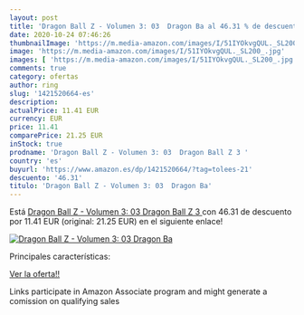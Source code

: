 ```yaml
---
layout: post
title: 'Dragon Ball Z - Volumen 3: 03  Dragon Ba al 46.31 % de descuento'
date: 2020-10-24 07:46:26
thumbnailImage: 'https://m.media-amazon.com/images/I/51IYOkvgQUL._SL200_.jpg'
image: 'https://m.media-amazon.com/images/I/51IYOkvgQUL._SL200_.jpg'
images: [ 'https://m.media-amazon.com/images/I/51IYOkvgQUL._SL200_.jpg' ]
comments: true
category: ofertas
author: ring
slug: '1421520664-es'
description:
actualPrice: 11.41 EUR
currency: EUR
price: 11.41
comparePrice: 21.25 EUR
inStock: true
prodname: 'Dragon Ball Z - Volumen 3: 03  Dragon Ball Z 3 '
country: 'es'
buyurl: 'https://www.amazon.es/dp/1421520664/?tag=tolees-21'
descuento: '46.31'
titulo: 'Dragon Ball Z - Volumen 3: 03  Dragon Ba'
---
```


Está [Dragon Ball Z - Volumen 3: 03  Dragon Ball Z 3 ](https://www.amazon.es/dp/1421520664/?tag=tolees-21) con 46.31 de descuento por 11.41 EUR (original: 21.25 EUR) en el siguiente enlace!

[![Dragon Ball Z - Volumen 3: 03  Dragon Ba](https://m.media-amazon.com/images/I/51IYOkvgQUL._SL200_.jpg)](https://www.amazon.es/dp/1421520664/?tag=tolees-21)

Principales características:


[Ver la oferta!!](https://www.amazon.es/dp/1421520664/?tag=tolees-21)

Links participate in Amazon Associate program and might generate a comission on qualifying sales


